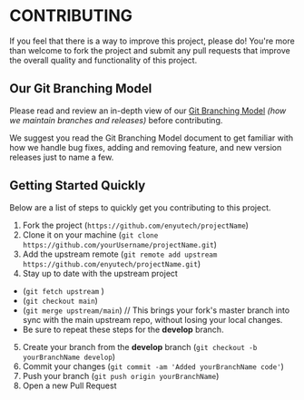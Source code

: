 # CONTRIBUTING

If you feel that there is a way to improve this project, please do! You're more than welcome to fork the project and submit any pull requests that improve the overall quality and functionality of this project.

## Our Git Branching Model

Please read and review an in-depth view of our [Git Branching Model][gitbranchingmodel] _(how we maintain branches and releases)_ before contributing.

We suggest you read the Git Branching Model document to get familiar with how we handle bug fixes, adding and removing feature, and new version releases just to name a few.

## Getting Started Quickly

Below are a list of steps to quickly get you contributing to this project.

1. Fork the project (`https://github.com/enyutech/projectName`)
2. Clone it on your machine (`git clone https://github.com/yourUsername/projectName.git`)
3. Add the upstream remote (`git remote add upstream https://github.com/enyutech/projectName.git`)
4. Stay up to date with the upstream project

- (`git fetch upstream` )
- (`git checkout main`)
- (`git merge upstream/main`) // This brings your fork's master branch into sync with the main upstream repo, without losing your local changes.
- Be sure to repeat these steps for the **develop** branch.

5. Create your branch from the **develop** branch (`git checkout -b yourBranchName develop`)
6. Commit your changes (`git commit -am 'Added yourBranchName code'`)
7. Push your branch (`git push origin yourBranchName`)
8. Open a new Pull Request

[gitbranchingmodel]: ./docs/Branching_Model.md
